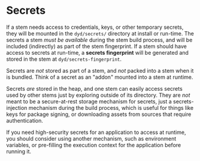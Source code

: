 # Secrets

If a stem needs access to credentials, keys, or other temporary secrets, they will be mounted in the `dyd/secrets/` directory at install or run-time.  The secrets a stem _must be available_ during the stem build process, and will be included (indirectly) as part of the stem fingerprint.  If a stem should have access to secrets at run-time, a **secrets fingerprint** will be generated and stored in the stem at `dyd/secrets-fingerprint`.

Secrets are _not_ stored as part of a stem, and _not_ packed into a stem when it is bundled.  Think of a secret as an "addon" mounted into a stem at runtime.

Secrets _are_ stored in the heap, and one stem can easily access secrets used by other stems just by exploring outside of its directory.  They are _not_ meant to be a secure-at-rest storage mechanism for secrets, just a secrets-injection mechanism during the build process, which is useful for things like keys for package signing, or downloading assets from sources that require authentication.

If you need high-security secrets for an application to access at runtime, you should consider using another mechanism, such as environment variables, or pre-filling the execution context for the application before running it.
